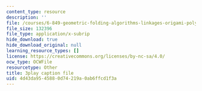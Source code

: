 ```yaml
---
content_type: resource
description: ''
file: /courses/6-849-geometric-folding-algorithms-linkages-origami-polyhedra-fall-2012/4d43da9545880d74219a0ab6ffcd1f3a_OcgtpQvrVs.srt
file_size: 132396
file_type: application/x-subrip
hide_download: true
hide_download_original: null
learning_resource_types: []
license: https://creativecommons.org/licenses/by-nc-sa/4.0/
ocw_type: OCWFile
resourcetype: Other
title: 3play caption file
uid: 4d43da95-4588-0d74-219a-0ab6ffcd1f3a
---
```

